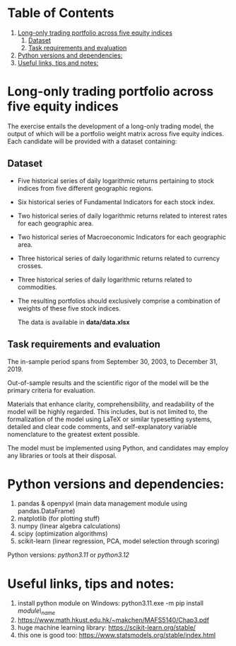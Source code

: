 
# Table of Contents

1.  [Long-only trading portfolio across five equity indices](#org5dc587b)
    1.  [Dataset](#org15c40f4)
    2.  [Task requirements and evaluation](#org4dd42d6)
2.  [Python versions and dependencies:](#org5718242)
3.  [Useful links, tips and notes:](#org0d969e5)


<a id="org5dc587b"></a>

# Long-only trading portfolio across five equity indices

The exercise entails the development of a long-only trading model, the output of which will be a portfolio weight matrix across five equity indices.
Each candidate will be provided with a dataset containing:


<a id="org15c40f4"></a>

## Dataset

-   Five historical series of daily logarithmic returns pertaining to stock indices from five different geographic regions.
-   Six historical series of Fundamental Indicators for each stock index.
-   Two historical series of daily logarithmic returns related to interest rates for each geographic area.
-   Two historical series of Macroeconomic Indicators for each geographic area.
-   Three historical series of daily logarithmic returns related to currency crosses.
-   Three historical series of daily logarithmic returns related to commodities.
-   The resulting portfolios should exclusively comprise a combination of weights of these five stock indices.
    
    The data is available in **data/data.xlsx**


<a id="org4dd42d6"></a>

## Task requirements and evaluation

The in-sample period spans from September 30, 2003, to December 31, 2019.

Out-of-sample results and the scientific rigor of the model will be the primary criteria for evaluation.

Materials that enhance clarity, comprehensibility, and readability of the model will be highly regarded. This includes,
but is not limited to, the formalization of the model using LaTeX or similar typesetting systems, detailed and clear code comments,
and self-explanatory variable nomenclature to the greatest extent possible.

The model must be implemented using Python, and candidates may employ any libraries or tools at their disposal.


<a id="org5718242"></a>

# Python versions and dependencies:

1.  pandas & openpyxl (main data management module using pandas.DataFrame)
2.  matplotlib (for plotting stuff)
3.  numpy (linear algebra calculations)
4.  scipy (optimization algorithms)
5.  scikit-learn (linear regression, PCA, model selection through scoring)

Python versions: *python3.11* or *python3.12*


<a id="org0d969e5"></a>

# Useful links, tips and notes:

1.  install python module on Windows: python3.11.exe -m pip install *module\\<sub>name</sub>*
2.  <https://www.math.hkust.edu.hk/~makchen/MAFS5140/Chap3.pdf>
3.  huge machine learning library: <https://scikit-learn.org/stable/>
4.  this one is good too: <https://www.statsmodels.org/stable/index.html>

